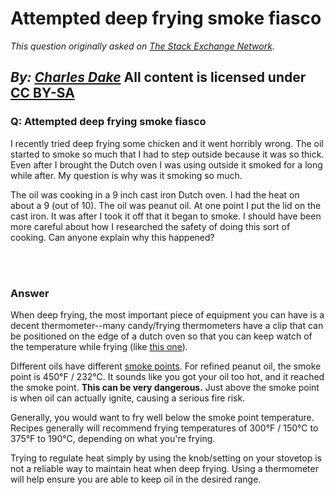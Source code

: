 # Attempted deep frying smoke fiasco

_This question originally asked on [The Stack Exchange Network](https://cooking.stackexchange.com/q/103367)._

_By: [Charles Dake](https://cooking.stackexchange.com/u/79411)_
All content is licensed under [CC BY-SA](https://creativecommons.org/licenses/by-sa/4.0/)
<br>
--------------------------------------------
### Q: Attempted deep frying smoke fiasco
<p>I recently tried deep frying some chicken and it went horribly wrong. The oil started to smoke so much that I had to step outside because it was so thick. Even after I brought the Dutch oven I was using outside it smoked for a long while after. My question is why was it smoking so much.</p>

<p>The oil was cooking in a 9 inch cast iron Dutch oven. I had the heat on about a 9 (out of 10). The oil was peanut oil. At one point I put the lid on the cast iron. It was after I took it off that it began to smoke. I should have been more careful about how I researched the safety of doing this sort of cooking. Can anyone explain why this happened?</p>

<br><br>
### Answer 
<p>When deep frying, the most important piece of equipment you can have is a decent thermometer--many candy/frying thermometers have a clip that can be positioned on the edge of a dutch oven so that you can keep watch of the temperature while frying (like <a href="https://i.sstatic.net/v5h7b.png" rel="noreferrer">this one</a>).</p>

<p>Different oils have different <a href="https://anovaculinary.com/the-anova-overview-to-cooking-oils-smoke-points/" rel="noreferrer">smoke points</a>. For refined peanut oil, the smoke point is 450°F / 232°C. It sounds like you got your oil too hot, and it reached the smoke point. <strong>This can be very dangerous.</strong> Just above the smoke point is when oil can actually ignite, causing a serious fire risk.</p>

<p>Generally, you would want to fry well below the smoke point temperature. Recipes generally will recommend frying temperatures of 300°F / 150°C to 375°F to 190°C, depending on what you're frying. </p>

<p>Trying to regulate heat simply by using the knob/setting on your stovetop is not a reliable way to maintain heat when deep frying. Using a thermometer will help ensure you are able to keep oil in the desired range. </p>

